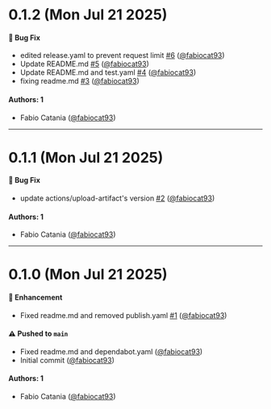 # 0.1.2 (Mon Jul 21 2025)

#### 🐛 Bug Fix

- edited release.yaml to prevent request limit [#6](https://github.com/sensein/sailsprep/pull/6) ([@fabiocat93](https://github.com/fabiocat93))
- Update README.md [#5](https://github.com/sensein/sailsprep/pull/5) ([@fabiocat93](https://github.com/fabiocat93))
- Update README.md and test.yaml [#4](https://github.com/sensein/sailsprep/pull/4) ([@fabiocat93](https://github.com/fabiocat93))
- fixing readme.md [#3](https://github.com/sensein/sailsprep/pull/3) ([@fabiocat93](https://github.com/fabiocat93))

#### Authors: 1

- Fabio Catania ([@fabiocat93](https://github.com/fabiocat93))

---

# 0.1.1 (Mon Jul 21 2025)

#### 🐛 Bug Fix

- update actions/upload-artifact's version [#2](https://github.com/sensein/sailsprep/pull/2) ([@fabiocat93](https://github.com/fabiocat93))

#### Authors: 1

- Fabio Catania ([@fabiocat93](https://github.com/fabiocat93))

---

# 0.1.0 (Mon Jul 21 2025)

#### 🚀 Enhancement

- Fixed readme.md and removed publish.yaml [#1](https://github.com/sensein/sailsprep/pull/1) ([@fabiocat93](https://github.com/fabiocat93))

#### ⚠️ Pushed to `main`

- Fixed readme.md and dependabot.yaml ([@fabiocat93](https://github.com/fabiocat93))
- Initial commit ([@fabiocat93](https://github.com/fabiocat93))

#### Authors: 1

- Fabio Catania ([@fabiocat93](https://github.com/fabiocat93))
